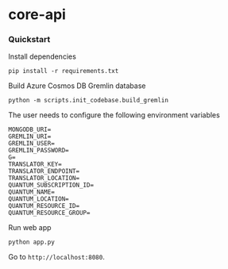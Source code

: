 # core-api

### Quickstart

Install dependencies
```
pip install -r requirements.txt
```

Build Azure Cosmos DB Gremlin database
```
python -m scripts.init_codebase.build_gremlin
```

The user needs to configure the following environment variables

```
MONGODB_URI=
GREMLIN_URI=
GREMLIN_USER=
GREMLIN_PASSWORD=
G=
TRANSLATOR_KEY=
TRANSLATOR_ENDPOINT=
TRANSLATOR_LOCATION=
QUANTUM_SUBSCRIPTION_ID=
QUANTUM_NAME=
QUANTUM_LOCATION=
QUANTUM_RESOURCE_ID=
QUANTUM_RESOURCE_GROUP=
```

Run web app

```
python app.py
```

Go to `http://localhost:8080`.
